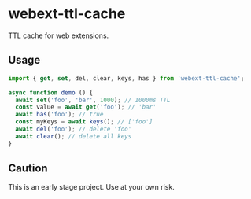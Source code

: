 # webext-ttl-cache

TTL cache for web extensions.

## Usage

```js
import { get, set, del, clear, keys, has } from 'webext-ttl-cache';

async function demo () {
  await set('foo', 'bar', 1000); // 1000ms TTL
  const value = await get('foo'); // 'bar'
  await has('foo'); // true
  const myKeys = await keys(); // ['foo']
  await del('foo'); // delete 'foo'
  await clear(); // delete all keys
}

```

## Caution

This is an early stage project. Use at your own risk.
